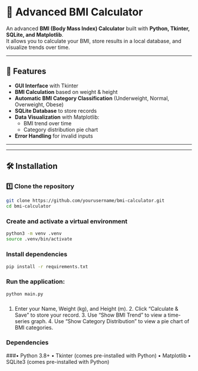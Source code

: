 # 🧮 Advanced BMI Calculator

An advanced **BMI (Body Mass Index) Calculator** built with **Python, Tkinter, SQLite, and Matplotlib**.  
It allows you to calculate your BMI, store results in a local database, and visualize trends over time.

---

## 🚀 Features
- **GUI Interface** with Tkinter
- **BMI Calculation** based on weight & height
- **Automatic BMI Category Classification** (Underweight, Normal, Overweight, Obese)
- **SQLite Database** to store records
- **Data Visualization** with Matplotlib:
  - BMI trend over time
  - Category distribution pie chart
- **Error Handling** for invalid inputs

---
---

## 🛠 Installation

### 1️⃣ Clone the repository
```bash
git clone https://github.com/yourusername/bmi-calculator.git
cd bmi-calculator
```
### Create and activate a virtual environment
```bash
python3 -m venv .venv
source .venv/bin/activate   
```
###  Install dependencies
```bash
pip install -r requirements.txt
```
### Run the application:
```bash
python main.py
```
###
  1.	Enter your Name, Weight (kg), and Height (m).
	2.	Click “Calculate & Save” to store your record.
	3.	Use “Show BMI Trend” to view a time-series graph.
	4.	Use “Show Category Distribution” to view a pie chart of BMI categories.
### Dependencies
###•	Python 3.8+
	•	Tkinter (comes pre-installed with Python)
	•	Matplotlib
	•	SQLite3 (comes pre-installed with Python)


